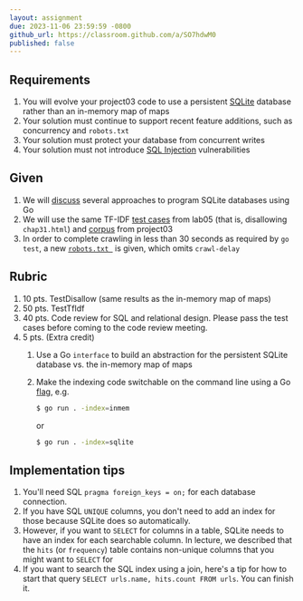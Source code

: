 ```yaml
---
layout: assignment
due: 2023-11-06 23:59:59 -0800
github_url: https://classroom.github.com/a/SO7hdwM0
published: false
---
```


## Requirements

1. You will evolve your project03 code to use a persistent [SQLite](https://sqlite.org/index.html) database rather than an in-memory map of maps
1. Your solution must continue to support recent feature additions, such as concurrency and `robots.txt`
1. Your solution must protect your database from concurrent writes
1. Your solution must not introduce [SQL Injection](https://go.dev/doc/database/sql-injection) vulnerabilities

## Given

1. We will [discuss](/slides/sql-in-go.html) several approaches to program SQLite databases using Go
1. We will use the same TF-IDF [test cases](/tests/lab05/test-cases.go) from lab05 (that is, disallowing `chap31.html`) and [corpus](/tests/project03/top10.zip) from project03
1. In order to complete crawling in less than 30 seconds as required by `go test`, a new [`robots.txt `](/tests/project04/robots.txt) is given, which omits `crawl-delay`

## Rubric

1. 10 pts. TestDisallow (same results as the in-memory map of maps)
1. 50 pts. TestTfIdf
1. 40 pts. Code review for SQL and relational design. Please pass the test cases before coming to the code review meeting.
1. 5 pts. (Extra credit)
    1. Use a Go `interface` to build an abstraction for the persistent SQLite database vs. the in-memory map of maps
    1. Make the indexing code switchable on the command line using a Go [flag](https://pkg.go.dev/flag), e.g. 
        ```sh
        $ go run . -index=inmem
        ``` 
        
        or 

        ```sh
        $ go run . -index=sqlite
        ```

## Implementation tips
1. You'll need SQL `pragma foreign_keys = on;` for each database connection.
1. If you have SQL `UNIQUE` columns, you don't need to add an index for those because SQLite does so automatically. 
1. However, if you want to `SELECT` for columns in a table, SQLite needs to have an index for each searchable column. In lecture, we described that the `hits` (or `frequency`) table contains non-unique columns that you might want to `SELECT` for
1. If you want to search the SQL index using a join, here's a tip for how to start that query `SELECT urls.name, hits.count FROM urls`. You can finish it.